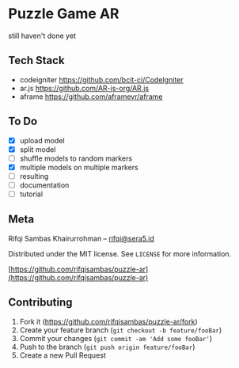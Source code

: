 # Puzzle Game AR 
still haven't done yet

## Tech Stack
- codeigniter https://github.com/bcit-ci/CodeIgniter
- ar.js https://github.com/AR-js-org/AR.js
- aframe https://github.com/aframevr/aframe

## To Do
- [x] upload model
- [x] split model
- [ ] shuffle models to random markers
- [x] multiple models on multiple markers
- [ ] resulting
- [ ] documentation
- [ ] tutorial

## Meta

Rifqi Sambas Khairurrohman – rifqi@sera5.id

Distributed under the MIT license. See ``LICENSE`` for more information.

[https://github.com/rifqisambas/puzzle-ar](https://github.com/rifqisambas/puzzle-ar)

## Contributing

1. Fork it (<https://github.com/rifqisambas/puzzle-ar/fork>)
2. Create your feature branch (`git checkout -b feature/fooBar`)
3. Commit your changes (`git commit -am 'Add some fooBar'`)
4. Push to the branch (`git push origin feature/fooBar`)
5. Create a new Pull Request
